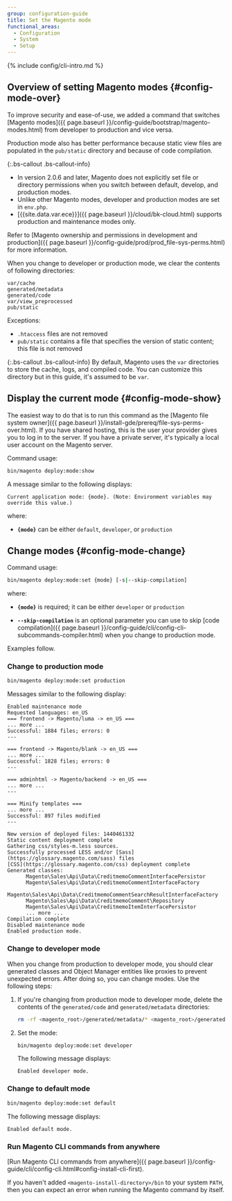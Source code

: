 ```yaml
---
group: configuration-guide
title: Set the Magento mode
functional_areas:
  - Configuration
  - System
  - Setup
---
```


{% include config/cli-intro.md %}

## Overview of setting Magento modes {#config-mode-over}

To improve security and ease-of-use, we added a command that switches [Magento modes]({{ page.baseurl }}/config-guide/bootstrap/magento-modes.html) from developer to production and vice versa.

Production mode also has better performance because static view files are populated in the `pub/static` directory and because of code compilation.

{:.bs-callout .bs-callout-info}

-  In version 2.0.6 and later, Magento does not explicitly set file or directory permissions when you switch between default, develop, and production modes.
-  Unlike other Magento modes, developer and production modes are set in `env.php`.
-  [{{site.data.var.ece}}]({{ page.baseurl }}/cloud/bk-cloud.html) supports production and maintenance modes only.

Refer to [Magento ownership and permissions in development and production]({{ page.baseurl }}/config-guide/prod/prod_file-sys-perms.html) for more information.

When you change to developer or production mode, we clear the contents of following directories:

```terminal
var/cache
generated/metadata
generated/code
var/view_preprocessed
pub/static
```

Exceptions:

-  `.htaccess` files are not removed
-  `pub/static` contains a file that specifies the version of static content; this file is not removed

{:.bs-callout .bs-callout-info}
By default, Magento uses the `var` directories to store the cache, logs, and compiled code. You can customize this directory but in this guide, it's assumed to be `var`.

## Display the current mode {#config-mode-show}

The easiest way to do that is to run this command as the [Magento file system owner]({{ page.baseurl }}/install-gde/prereq/file-sys-perms-over.html). If you have shared hosting, this is the user your provider gives you to log in to the server. If you have a private server, it's typically a local user account on the Magento server.

Command usage:

```bash
bin/magento deploy:mode:show
```

A message similar to the following displays:

```terminal
Current application mode: {mode}. (Note: Environment variables may override this value.)
```

where:

-  **`{mode}`** can be either `default`, `developer`, or `production`

## Change modes {#config-mode-change}

Command usage:

```bash
bin/magento deploy:mode:set {mode} [-s|--skip-compilation]
```

where:

-  **`{mode}`** is required; it can be either `developer` or `production`

-  **`--skip-compilation`** is an optional parameter you can use to skip [code compilation]({{ page.baseurl }}/config-guide/cli/config-cli-subcommands-compiler.html) when you change to production mode.

Examples follow.

### Change to production mode

```bash
bin/magento deploy:mode:set production
```

Messages similar to the following display:

```terminal
Enabled maintenance mode
Requested languages: en_US
=== frontend -> Magento/luma -> en_US ===
... more ...
Successful: 1884 files; errors: 0
---

=== frontend -> Magento/blank -> en_US ===
... more ...
Successful: 1828 files; errors: 0
---

=== adminhtml -> Magento/backend -> en_US ===
... more ...
---

=== Minify templates ===
... more ...
Successful: 897 files modified
---

New version of deployed files: 1440461332
Static content deployment complete
Gathering css/styles-m.less sources.
Successfully processed LESS and/or [Sass](https://glossary.magento.com/sass) files
[CSS](https://glossary.magento.com/css) deployment complete
Generated classes:
      Magento\Sales\Api\Data\CreditmemoCommentInterfacePersistor
      Magento\Sales\Api\Data\CreditmemoCommentInterfaceFactory
      Magento\Sales\Api\Data\CreditmemoCommentSearchResultInterfaceFactory
      Magento\Sales\Api\Data\CreditmemoComment\Repository
      Magento\Sales\Api\Data\CreditmemoItemInterfacePersistor
      ... more ...
Compilation complete
Disabled maintenance mode
Enabled production mode.
```

### Change to developer mode

When you change from production to developer mode, you should clear generated classes and Object Manager entities like proxies to prevent unexpected errors. After doing so, you can change modes. Use the following steps:

1. If you're changing from production mode to developer mode, delete the contents of the `generated/code` and `generated/metadata` directories:

   ```bash
   rm -rf <magento_root>/generated/metadata/* <magento_root>/generated/code/*
   ```

2. Set the mode:

   ```bash
   bin/magento deploy:mode:set developer
   ```

   The following message displays:

   ```terminal
   Enabled developer mode.
   ```

### Change to default mode

```bash
bin/magento deploy:mode:set default
```

The following message displays:

```terminal
Enabled default mode.
```

### Run Magento CLI commands from anywhere

[Run Magento CLI commands from anywhere]({{ page.baseurl }}/config-guide/cli/config-cli.html#config-install-cli-first).

If you haven't added `<magento-install-directory>/bin` to your system `PATH`, then you can expect an error when running the Magento command by itself.
